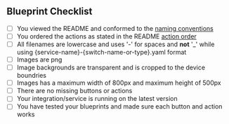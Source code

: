 ## Blueprint Checklist
<!--
  Put an `x` in the boxes that apply. You can also fill these out after
  creating the PR. If you're unsure about any of them, don't hesitate to ask.
-->

- [ ] You viewed the README and conformed to the [naming conventions](https://github.com/Sian-Lee-SA/Home-Assistant-Switch-Manager#title-naming-convention)
- [ ] You ordered the actions as stated in the README [action order](https://github.com/Sian-Lee-SA/Home-Assistant-Switch-Manager#order-convention)
- [ ] All filenames are lowercase and uses '-' for spaces and **not** '_' while using {service-name}-{switch-name-or-type}.yaml format
- [ ] Images are png
- [ ] Image backgrounds are transparent and is cropped to the device boundries
- [ ] Images has a maximum width of 800px and maximum height of 500px
- [ ] There are no missing buttons or actions
- [ ] Your integration/service is running on the latest version
- [ ] You have tested your blueprints and made sure each button and action works

<!--
  It is important to have the naming conventions and action ordering conformed while also ensuring all buttons and actions are supplied because any future changes will invalidate any blueprint for a user who uses your blueprint

  Thank you for contributing
-->